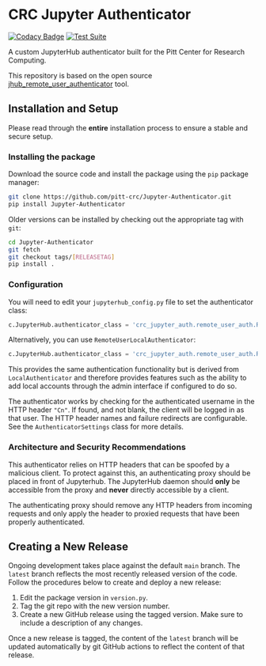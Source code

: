 # CRC Jupyter Authenticator

[![Codacy Badge](https://app.codacy.com/project/badge/Grade/5e1a00bf8dbe4daf8275fc88ce748ea6)](https://www.codacy.com?utm_source=github.com&amp;utm_medium=referral&amp;utm_content=pitt-crc/Jupyter-Authenticator&amp;utm_campaign=Badge_Grade)
[![Test Suite](https://github.com/pitt-crc/Jupyter-Authenticator/actions/workflows/Unittests.yml/badge.svg)](https://github.com/pitt-crc/Jupyter-Authenticator/actions/workflows/Unittests.yml)

A custom JupyterHub authenticator built for the Pitt Center for Research Computing.

This repository is based on the open source
[jhub_remote_user_authenticator](https://github.com/cwaldbieser/jhub_remote_user_authenticator) tool.

## Installation and Setup

Please read through the **entire** installation process to ensure a stable and secure setup.

### Installing the package

Download the source code and install the package using the `pip` package manager:

```bash
git clone https://github.com/pitt-crc/Jupyter-Authenticator.git
pip install Jupyter-Authenticator
```

Older versions can be installed by checking out the appropriate tag with `git`:

```bash
cd Jupyter-Authenticator
git fetch
git checkout tags/[RELEASETAG]
pip install .
```

### Configuration

You will need to edit your `jupyterhub_config.py` file to set the authenticator
class:

```python
c.JupyterHub.authenticator_class = 'crc_jupyter_auth.remote_user_auth.RemoteUserAuthenticator'
```

Alternatively, you can use `RemoteUserLocalAuthenticator`:

```python
c.JupyterHub.authenticator_class = 'crc_jupyter_auth.remote_user_auth.RemoteUserLocalAuthenticator'
```

This provides the same authentication functionality but is derived from
`LocalAuthenticator` and therefore provides features such as the ability
to add local accounts through the admin interface if configured to do so.

The authenticator works by checking for the authenticated username in the HTTP header `"Cn"`.
If found, and not blank, the client will be logged in as that user.
The HTTP header names and failure redirects are configurable.
See the `AuthenticatorSettings` class for more details.

### Architecture and Security Recommendations

This authenticator relies on HTTP headers that can be spoofed by a malicious client.
To protect against this, an authenticating proxy should be placed in front
of Jupyterhub. The JupyterHub daemon should **only** be accessible from the proxy
and **never** directly accessible by a client.

The authenticating proxy should remove any HTTP headers from incoming
requests and only apply the header to proxied requests
that have been properly authenticated.

## Creating a New Release

Ongoing development takes place against the default `main` branch. 
The `latest` branch reflects the most recently released version of the code.
Follow the procedures below to create and deploy a new release:

1. Edit the package version in `version.py`.
2. Tag the git repo with the new version number.
3. Create a new GitHub release using the tagged version. Make sure to include a description of any changes.

Once a new release is tagged, the content of the `latest` branch will be updated automatically by
git GitHub actions to reflect the content of that release.
